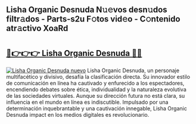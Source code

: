 ## Lisha Organic Desnuda N𝚞𝚎vos desn𝚞dos filtr𝚊dos - Parts-s2u F𝚘tos vid𝚎o - C𝚘ntenido atr𝚊ctivo XoaRd

# <h2><a href="http://mbd6hv.tromn.icu/?c=Lisha+Organic+Desnuda">🔗👉👉👉 Lisha Organic Desnuda 🔗🔗</a></h2>

[![Lisha Organic Desnuda nuevo](https://i.imgur.com/pEAQMta.gif)](http://mbd6hv.tromn.icu/?c=Lisha+Organic+Desnuda)
Lisha Organic Desnuda, un personaje multifacético y divisivo, desafía la clasificación directa. Su innovador estilo de comunicación en línea ha cautivado y enfurecido a los espectadores, encendiendo debates sobre ética, individualidad y la naturaleza evolutiva de las sociedades virtuales. Aunque su dirección futura no está clara, su influencia en el mundo en línea es indiscutible. Impulsado por una determinación inquebrantable y una cautivación innegable, Lisha Organic Desnuda impact en los medios digitales es revolucionario.
